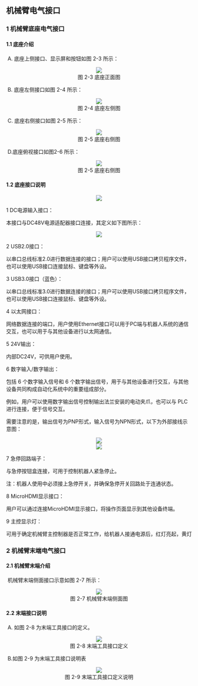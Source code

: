 

## **机械臂电气接口**

### **1 机械臂底座电气接口**

#### **1.1 底座介绍**

​		A. 底座上侧接口、显示屏和按钮如图 2-3 所示：	

<div align=center><img src="../../resourse/2-serialproduct/myCobot Pro 600/Chinese/底座正面图.png"></div>

<center>图 2-3 底座正面图</center>

​		B. 底座左侧接口如图 2-4 所示：

<div align=center><img src="../../resourse/2-serialproduct/myCobot Pro 600/Chinese/底座左侧图.png"></div>				

<center>图 2-4 底座左侧图</center>

​		C. 底座右侧接口如图 2-5 所示：

<div align=center><img src="../../resourse/2-serialproduct/myCobot Pro 600/Chinese/底座右侧图.png"></div>				 

<center>图 2-5 底座右侧图</center>

​		D.底座俯视接口如图2-6 所示：

<div align=center><img src="../../resourse/2-serialproduct/myCobot Pro 600/Chinese/底座俯视图.png"></div>

<center>图 2-5 底座右侧图</center>

#### **1.2 底座接口说明**

<div align=center><img src="../../resourse/2-serialproduct/myCobot Pro 600/Chinese/底座电气结构说明.png"></div>

 1 DC电源输入接口：

本接口与DC48V电源适配器接口连接，其定义如下图所示：

<div align=center><img src="../../resourse/2-serialproduct/myCobot Pro 600/Chinese/DC电源.png"></div>

2 USB2.0接口：

以串口总线标准2.0进行数据连接的接口；用户可以使用USB接口拷贝程序文件，也可以使用USB接口连接鼠标、键盘等外设。

3 USB3.0接口（蓝色）：

以串口总线标准3.0进行数据连接的接口；用户可以使用USB接口拷贝程序文件，也可以使用USB接口连接鼠标、键盘等外设。

4 以太网接口：

网络数据连接的端口，用户使用Ethernet接口可以用于PC端与机器人系统的通信交互，也可以用于与其他设备进行以太网通信。

5 24V输出：

内部DC24V，可供用户使用。

6 数字输入/数字输出：

包括 6 个数字输入信号和 6 个数字输出信号，用于与其他设备进行交互，与其他设备共同构成自动化系统中的重要组成部分。

例如，用户可以使用数字输出信号控制输出法兰安装的电动夹爪，也可以与 PLC 进行连接，便于信号交互。

需要注意的是，输出信号为PNP形式，输入信号为NPN形式，以下为外部接线示意图：

<div align=center><img src="../../resourse/2-serialproduct/myCobot Pro 600/Chinese/输出示例.png"></div>

<div align=center><img src="../../resourse/2-serialproduct/myCobot Pro 600/Chinese/输入示例.png"></div>

7 急停回路端子：

与急停按钮盒连接，可用于控制机器人紧急停止。

注：机器人使用中必须接上急停开关，并确保急停开关回路处于连通状态。

8 MicroHDMI显示接口：

用户可以通过连接MicroHDMI显示接口，将操作页面显示到其他设备终端。

9 主控显示灯：

可用于确定机械臂主控制器是否正常工作，给机器人接通电源后，红灯亮起，黄灯



### **2 机械臂末端电气接口**

#### **2.1 机械臂末端介绍**

​		机械臂末端侧面接口示意如图 2-7 所示：

<div align=center><img src="../../resourse/2-serialproduct/myCobot Pro 600/Chinese/机械臂末端图.png"></div> 

<center>图 2-7 机械臂末端侧面图</center>

 

#### **2.2 末端接口说明**

​		A. 如图 2-8 为末端工具接口的定义。

<div align=center><img src="../../resourse/2-serialproduct/myCobot Pro 600/Chinese/机械臂末端工具说明.png"></div> 

<center>图 2-8 末端工具接口定义</center>

​		B.如图 2-9 为末端工具接口说明表

<div align=center><img src="../../resourse/2-serialproduct/myCobot Pro 600/Chinese/机械臂末端工具说明表.png"></div>

<center>图 2-9 末端工具接口定义说明</center>

